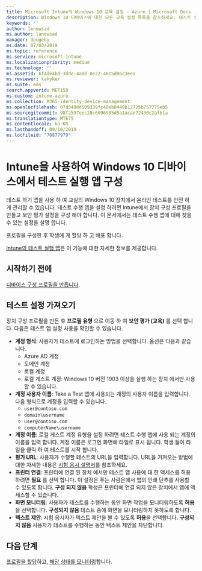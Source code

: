 ```yaml
---
title: Microsoft Intune의 Windows 10 교육 설정 - Azure | Microsoft Docs
description: Windows 10 디바이스에 대한 모든 교육 설정 목록을 참조하세요. 테스트 실행 앱이 있는 디바이스 구성 프로필에서 이 설정을 사용하고, 사용자 또는 학생이 로그인하는 방법을 선택하고, 테스트 중에 화면을 모니터링하는 등의 작업을 Intune에서 수행할 수 있습니다.
keywords: ''
author: lenewsad
ms.author: lanewsad
manager: dougeby
ms.date: 07/03/2019
ms.topic: reference
ms.service: microsoft-intune
ms.localizationpriority: medium
ms.technology: ''
ms.assetid: 6f4de4bd-3dde-4a8d-8e22-46c5d06c3eea
ms.reviewer: kakyker
ms.suite: ems
search.appverid: MET150
ms.custom: intune-azure
ms.collection: M365-identity-device-management
ms.openlocfilehash: 07d3488d509339fc48eb8449b12725b757775eb5
ms.sourcegitcommit: 98f2597eec28c6096985d5a1acae72430c2afb1a
ms.translationtype: MTE75
ms.contentlocale: ko-KR
ms.lasthandoff: 09/10/2019
ms.locfileid: "70877979"
---
```

# <a name="configure-the-take-a-test-app-on-windows-10-devices-using-intune"></a>Intune을 사용하여 Windows 10 디바이스에서 테스트 실행 앱 구성

테스트 하기 앱을 사용 하 여 교실의 Windows 10 장치에서 온라인 테스트를 안전 하 게 관리할 수 있습니다. 테스트 수행 앱을 설정 하려면 Intune에서 장치 구성 프로필을 만들고 보안 평가 설정을 구성 해야 합니다. 이 문서에서는 테스트 수행 앱에 대해 찾을 수 있는 설정을 설명 합니다. 

프로필을 구성한 후 학생에 게 할당 하 고 배포 합니다. 

[Intune의 테스트 실행 앱](education-settings-configure.md)은 이 기능에 대한 자세한 정보를 제공합니다.

## <a name="before-you-begin"></a>시작하기 전에

[디바이스 구성 프로필을 만듭니다](education-settings-configure.md#create-a-device-profile).

## <a name="take-a-test-settings"></a>테스트 설정 가져오기
장치 구성 프로필을 만든 후 **프로필 유형** 으로 이동 하 여 **보안 평가 (교육)** 를 선택 합니다. 다음은 테스트 앱 설정 사용을 확인할 수 있습니다. 


- **계정 형식**: 사용자가 테스트에 로그인하는 방법을 선택합니다. 옵션은 다음과 같습니다.
  - Azure AD 계정
  - 도메인 계정
  - 로컬 계정
  - 로컬 게스트 계정: Windows 10 버전 1903 이상을 실행 하는 장치 에서만 사용할 수 있습니다.    
- **계정 사용자 이름**: Take a Test 앱에 사용되는 계정의 사용자 이름을 입력합니다. 다음 형식으로 계정을 입력할 수 있습니다.
  - `user@contoso.com`
  - `domain\username`
  - `user@contoso.com`
  - `computerName\username`
- **계정 이름**: 로컬 게스트 계정 유형을 설정 하려면 테스트 수행 앱에 사용 되는 계정의 이름을 입력 합니다. 계정 이름은 로그인 화면에 타일로 표시 됩니다. 학생 들이 타일을 클릭 하 여 테스트를 시작 합니다.  
- **평가 URL**: 사용자가 수행할 테스트의 URL을 입력합니다. URL을 가져오는 방법에 대한 자세한 내용은 [시험 응시 설명서](https://docs.microsoft.com/education/windows/take-tests-in-windows-10)를 참조하세요.
- **프린터 연결**: 프린터에 연결 된 장치 에서만 테스트 앱 사용에 대 한 액세스를 허용 하려면 **필요** 를 선택 합니다. 이 설정은 푸는 사람은에서 앱의 인쇄 단추를 사용할 수 있도록 합니다. **구성 되지 않음** 학생은 프린터에 연결 되지 않은 장치에서 앱에 액세스할 수 있습니다.  
- **화면 모니터링**: 사용자가 테스트를 수행하는 동안 화면 작업을 모니터링하도록 **허용**을 선택합니다. **구성되지 않음** 테스트 중에 화면을 모니터링하지 못하도록 합니다.
- **텍스트 제안**: 시험 응시자가 텍스트 제안을 볼 수 있도록 **허용**을 선택합니다. **구성되지 않음** 사용자가 테스트를 수행하는 동안 텍스트 제안을 차단합니다.

## <a name="next-steps"></a>다음 단계

[프로필을 할당](device-profile-assign.md)하고, [해당 상태를 모니터링](device-profile-monitor.md)합니다.
